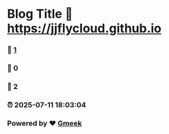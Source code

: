 # Blog Title :link: https://jjflycloud.github.io 
### :page_facing_up: [1](https://jjflycloud.github.io/tag.html) 
### :speech_balloon: 0 
### :hibiscus: 2 
### :alarm_clock: 2025-07-11 18:03:04 
### Powered by :heart: [Gmeek](https://github.com/Meekdai/Gmeek)
